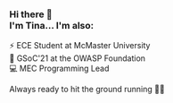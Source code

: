 ### Hi there 👋 <br /> I'm Tina... I'm also:<br />
⚡ ECE Student at McMaster University<br />
🐝 GSoC'21 at the OWASP Foundation<br />
💻 MEC Programming Lead<br />

Always ready to hit the ground running 🏃‍♀️
